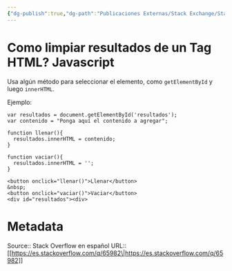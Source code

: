 ```yaml
---
{"dg-publish":true,"dg-path":"Publicaciones Externas/Stack Exchange/Stack Overflow en español/es.stackoverflow.com-65982.md","permalink":"/publicaciones-externas/stack-exchange/stack-overflow-en-espanol/es-stackoverflow-com-65982/","title":"Como limpiar resultados de un Tag HTML? Javascript","hide":true,"noteIcon":"default","created":"2024-04-03T12:49:10.626-06:00","updated":"2024-04-05T16:43:50.344-06:00"}
---
```


# Como limpiar resultados de un Tag HTML? Javascript

Usa algún método para seleccionar el elemento, como `getElementById` y luego `innerHTML`.

Ejemplo:

<!-- begin snippet: js hide: false console: true babel: false -->

<!-- language: lang-js -->

    var resultados = document.getElementById('resultados');
    var contenido = "Ponga aquí el contenido a agregar";

    function llenar(){
      resultados.innerHTML = contenido;
    }

    function vaciar(){
      resultados.innerHTML = '';
    }

<!-- language: lang-html -->

    <button onclick="llenar()">Llenar</button>
    &nbsp;
    <button onclick="vaciar()">Vaciar</button>
    <div id="resultados"><div>

<!-- end snippet -->



# Metadata
Source:: Stack Overflow en español
URL:: [[https://es.stackoverflow.com/q/65982\|https://es.stackoverflow.com/q/65982]]

